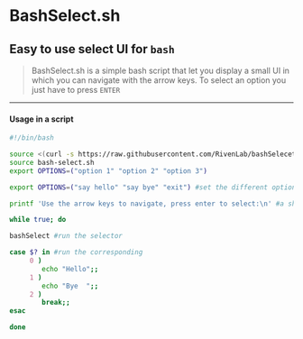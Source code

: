 # BashSelect.sh
## Easy to use select UI for `bash`

> BashSelect.sh is a simple bash script that let you display a small UI in which you can navigate with the arrow keys.
To select an option you just have to press `ENTER`



---

#### Usage in a script

```bash
#!/bin/bash

source <(curl -s https://raw.githubusercontent.com/RivenLab/bashSelecet/main/bash-select.sh) #sourcing the script so you can use the function "bashSelect" afterwards
source bash-select.sh
export OPTIONS=("option 1" "option 2" "option 3")

export OPTIONS=("say hello" "say bye" "exit") #set the different options

printf 'Use the arrow keys to navigate, press enter to select:\n' #a short explaination never bothers :D

while true; do

bashSelect #run the selector

case $? in #run the corresponding
     0 )
        echo "Hello";;
     1 )
        echo "Bye  ";;
     2 )
        break;;
esac

done
```
